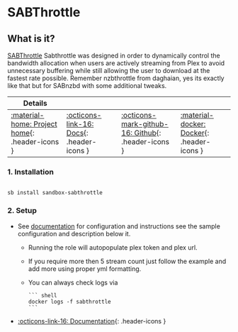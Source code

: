 # SABThrottle

## What is it?

[SABThrottle](https://github.com/8a8al00ey/sabthrottle) Sabthrottle was designed in order to dynamically control the bandwidth allocation when users are actively streaming from Plex to avoid unnecessary buffering while still allowing the user to download at the fastest rate possible. Remember nzbthrottle from daghaian, yes its exactly like that but for SABnzbd with some additional tweaks.

| Details     |             |             |             |
|-------------|-------------|-------------|-------------|
| [:material-home: Project home](https://github.com/8a8al00ey/sabthrottle){: .header-icons } | [:octicons-link-16: Docs](https://github.com/8a8al00ey/sabthrottle#installation){: .header-icons } | [:octicons-mark-github-16: Github](https://github.com/8a8al00ey/sabthrottle){: .header-icons } | [:material-docker: Docker](https://hub.docker.com/r/8a8al00ey/sabthrottle){: .header-icons }|

### 1. Installation

``` shell

sb install sandbox-sabthrottle

```

### 2. Setup

- See [documentation](https://github.com/8a8al00ey/sabthrottle#installation) for configuration and instructions see the sample configuration and description below it.

  - Running the role will autopopulate plex token and plex url.
  - If you require more then 5 stream count just follow the example and add more using proper yml formatting.
  - You can always check logs via

        ``` shell
        docker logs -f sabthrottle
        ```

- [:octicons-link-16: Documentation](https://github.com/8a8al00ey/sabthrottle#installation){: .header-icons }

